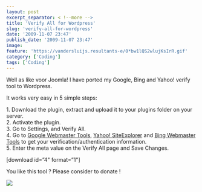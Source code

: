 ```yaml
---
layout: post
excerpt_separator: < !--more -->
title: 'Verify All for Wordpress'
slug: 'verify-all-for-wordpress'
date: '2009-11-07 23:47'
publish_date: '2009-11-07 23:47'
image:
feature: 'https://vandersluijs.resultants-e/0*bw1lQS2wlujKsIrR.gif'
category: ['Coding']
tags: ['Coding']
---
```

Well as like voor Joomla! I have ported my Google, Bing and Yahoo! verify tool
to Wordpress.  
  
It works very easy in 5 simple steps:  
  
1\. Download the plugin, extract and upload it to your plugins folder on your
server.  
2\. Activate the plugin.  
3\. Go to Settings, and Verify All.  
4\. Go to [Google Webmaster Tools](http://www.google.com/webmasters/tools/),
[Yahoo! SiteExplorer](http://siteexplorer.search.yahoo.com/) and [Bing
Webmaster Tools](http://www.bing.com/webmaster) to get your
verification/authentication information.  
5\. Enter the meta value on the Verify All page and Save Changes.  
  
  
  
  
[download id=”4" format=”1"]  
  
  
  
  
You like this tool ? Please consider to donate !

![](https://vandersluijs.resultants-e/0*bw1lQS2wlujKsIrR.gif)

